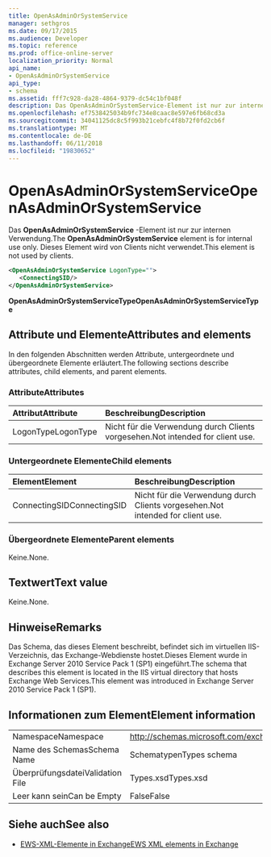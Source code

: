 ```yaml
---
title: OpenAsAdminOrSystemService
manager: sethgros
ms.date: 09/17/2015
ms.audience: Developer
ms.topic: reference
ms.prod: office-online-server
localization_priority: Normal
api_name:
- OpenAsAdminOrSystemService
api_type:
- schema
ms.assetid: fff7c928-da28-4864-9379-dc54c1bf048f
description: Das OpenAsAdminOrSystemService-Element ist nur zur internen Verwendung. Dieses Element wird von Clients nicht verwendet.
ms.openlocfilehash: ef7538425034b9fc734e8caac8e597e6fb68cd3a
ms.sourcegitcommit: 34041125dc8c5f993b21cebfc4f8b72f0fd2cb6f
ms.translationtype: MT
ms.contentlocale: de-DE
ms.lasthandoff: 06/11/2018
ms.locfileid: "19830652"
---
```

# <a name="openasadminorsystemservice"></a><span data-ttu-id="0dbb2-104">OpenAsAdminOrSystemService</span><span class="sxs-lookup"><span data-stu-id="0dbb2-104">OpenAsAdminOrSystemService</span></span>

<span data-ttu-id="0dbb2-105">Das **OpenAsAdminOrSystemService** -Element ist nur zur internen Verwendung.</span><span class="sxs-lookup"><span data-stu-id="0dbb2-105">The **OpenAsAdminOrSystemService** element is for internal use only.</span></span> <span data-ttu-id="0dbb2-106">Dieses Element wird von Clients nicht verwendet.</span><span class="sxs-lookup"><span data-stu-id="0dbb2-106">This element is not used by clients.</span></span> 
  
```XML
<OpenAsAdminOrSystemService LogonType="">
   <ConnectingSID/>
</OpenAsAdminOrSystemService>
```

 <span data-ttu-id="0dbb2-107">**OpenAsAdminOrSystemServiceType**</span><span class="sxs-lookup"><span data-stu-id="0dbb2-107">**OpenAsAdminOrSystemServiceType**</span></span>
## <a name="attributes-and-elements"></a><span data-ttu-id="0dbb2-108">Attribute und Elemente</span><span class="sxs-lookup"><span data-stu-id="0dbb2-108">Attributes and elements</span></span>

<span data-ttu-id="0dbb2-109">In den folgenden Abschnitten werden Attribute, untergeordnete und übergeordnete Elemente erläutert.</span><span class="sxs-lookup"><span data-stu-id="0dbb2-109">The following sections describe attributes, child elements, and parent elements.</span></span>
  
### <a name="attributes"></a><span data-ttu-id="0dbb2-110">Attribute</span><span class="sxs-lookup"><span data-stu-id="0dbb2-110">Attributes</span></span>

|<span data-ttu-id="0dbb2-111">**Attribut**</span><span class="sxs-lookup"><span data-stu-id="0dbb2-111">**Attribute**</span></span>|<span data-ttu-id="0dbb2-112">**Beschreibung**</span><span class="sxs-lookup"><span data-stu-id="0dbb2-112">**Description**</span></span>|
|:-----|:-----|
|<span data-ttu-id="0dbb2-113">LogonType</span><span class="sxs-lookup"><span data-stu-id="0dbb2-113">LogonType</span></span>  <br/> |<span data-ttu-id="0dbb2-114">Nicht für die Verwendung durch Clients vorgesehen.</span><span class="sxs-lookup"><span data-stu-id="0dbb2-114">Not intended for client use.</span></span>  <br/> |
   
### <a name="child-elements"></a><span data-ttu-id="0dbb2-115">Untergeordnete Elemente</span><span class="sxs-lookup"><span data-stu-id="0dbb2-115">Child elements</span></span>

|<span data-ttu-id="0dbb2-116">**Element**</span><span class="sxs-lookup"><span data-stu-id="0dbb2-116">**Element**</span></span>|<span data-ttu-id="0dbb2-117">**Beschreibung**</span><span class="sxs-lookup"><span data-stu-id="0dbb2-117">**Description**</span></span>|
|:-----|:-----|
|<span data-ttu-id="0dbb2-118">ConnectingSID</span><span class="sxs-lookup"><span data-stu-id="0dbb2-118">ConnectingSID</span></span>  <br/> |<span data-ttu-id="0dbb2-119">Nicht für die Verwendung durch Clients vorgesehen.</span><span class="sxs-lookup"><span data-stu-id="0dbb2-119">Not intended for client use.</span></span>  <br/> |
   
### <a name="parent-elements"></a><span data-ttu-id="0dbb2-120">Übergeordnete Elemente</span><span class="sxs-lookup"><span data-stu-id="0dbb2-120">Parent elements</span></span>

<span data-ttu-id="0dbb2-121">Keine.</span><span class="sxs-lookup"><span data-stu-id="0dbb2-121">None.</span></span>
  
## <a name="text-value"></a><span data-ttu-id="0dbb2-122">Textwert</span><span class="sxs-lookup"><span data-stu-id="0dbb2-122">Text value</span></span>

<span data-ttu-id="0dbb2-123">Keine.</span><span class="sxs-lookup"><span data-stu-id="0dbb2-123">None.</span></span>
  
## <a name="remarks"></a><span data-ttu-id="0dbb2-124">Hinweise</span><span class="sxs-lookup"><span data-stu-id="0dbb2-124">Remarks</span></span>

<span data-ttu-id="0dbb2-125">Das Schema, das dieses Element beschreibt, befindet sich im virtuellen IIS-Verzeichnis, das Exchange-Webdienste hostet.Dieses Element wurde in Exchange Server 2010 Service Pack 1 (SP1) eingeführt.</span><span class="sxs-lookup"><span data-stu-id="0dbb2-125">The schema that describes this element is located in the IIS virtual directory that hosts Exchange Web Services.This element was introduced in Exchange Server 2010 Service Pack 1 (SP1).</span></span>
  
## <a name="element-information"></a><span data-ttu-id="0dbb2-126">Informationen zum Element</span><span class="sxs-lookup"><span data-stu-id="0dbb2-126">Element information</span></span>

|||
|:-----|:-----|
|<span data-ttu-id="0dbb2-127">Namespace</span><span class="sxs-lookup"><span data-stu-id="0dbb2-127">Namespace</span></span>  <br/> |http://schemas.microsoft.com/exchange/services/2006/types  <br/> |
|<span data-ttu-id="0dbb2-128">Name des Schemas</span><span class="sxs-lookup"><span data-stu-id="0dbb2-128">Schema Name</span></span>  <br/> |<span data-ttu-id="0dbb2-129">Schematypen</span><span class="sxs-lookup"><span data-stu-id="0dbb2-129">Types schema</span></span>  <br/> |
|<span data-ttu-id="0dbb2-130">Überprüfungsdatei</span><span class="sxs-lookup"><span data-stu-id="0dbb2-130">Validation File</span></span>  <br/> |<span data-ttu-id="0dbb2-131">Types.xsd</span><span class="sxs-lookup"><span data-stu-id="0dbb2-131">Types.xsd</span></span>  <br/> |
|<span data-ttu-id="0dbb2-132">Leer kann sein</span><span class="sxs-lookup"><span data-stu-id="0dbb2-132">Can be Empty</span></span>  <br/> |<span data-ttu-id="0dbb2-133">False</span><span class="sxs-lookup"><span data-stu-id="0dbb2-133">False</span></span>  <br/> |
   
## <a name="see-also"></a><span data-ttu-id="0dbb2-134">Siehe auch</span><span class="sxs-lookup"><span data-stu-id="0dbb2-134">See also</span></span>



- [<span data-ttu-id="0dbb2-135">EWS-XML-Elemente in Exchange</span><span class="sxs-lookup"><span data-stu-id="0dbb2-135">EWS XML elements in Exchange</span></span>](ews-xml-elements-in-exchange.md)


